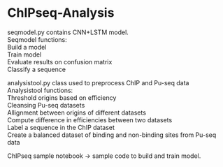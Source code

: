 # ChIPseq-Analysis

seqmodel.py contains CNN+LSTM model. <br>
Seqmodel functions:<br> Build a model <br>
                    Train model <br>
                    Evaluate results on confusion matrix<br>
                    Classify a sequence<br>
                   
analysistool.py class used to preprocess ChIP and Pu-seq data<br>
Analysistool functions:<br> Threshold origins based on efficiency<br>
                        Cleansing Pu-seq datasets<br>
                        Allignment between origins of different datasets<br>
                        Compute difference in efficiencies between two datasets<br>
                        Label a sequence in the ChIP dataset<br>
                        Create a balanced dataset of binding and non-binding sites from Pu-seq data<br>
                        
ChIPseq sample notebook -> sample code to build and train model.
